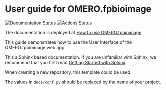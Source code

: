 # User guide for OMERO.fpbioimage

[![Documentation Status](https://readthedocs.org/projects/omero-guide-fpbioimage/badge/?version=latest)](https://omero-guides.readthedocs.io/en/latest/fpbioimage/docs/index.html)
[![Actions Status](https://github.com/ome/omero-guide-fpbioimage/workflows/sphinx/badge.svg)](https://github.com/ome/omero-guide-fpbioimage/actions)

The documentation is deployed at [How to use OMERO.fpbioimage](https://omero-guides.readthedocs.io/en/latest/fpbioimage/docs/index.html).

This guide demonstrates how to use the User Interface of the OMERO.fpbioimage web app.


This a Sphinx based documentation. 
If you are unfamiliar with Sphinx, we recommend that you first read 
[Getting Started with Sphinx](https://docs.readthedocs.io/en/stable/intro/getting-started-with-sphinx.html).

When creating a new repository, this template could be used.

The values in ``docs/conf.py`` should be replaced by the name of your project.
